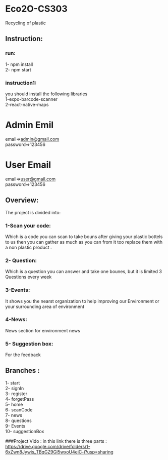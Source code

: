 # Eco2O-CS303
Recycling of plastic
## Instruction:
### run:
1- npm install <br />
2- npm start <br />
### instruction1:
you should install the following libraries
<br />
1-expo-barcode-scanner <br />
2-react-native-maps <br />
# Admin Emil <br/>
email=>admin@gmail.com <br/>
password=>123456 <br/>
# User Email
email=>user@gmail.com <br/>
password=>123456 <br/>
## Overview:
The project is divided into: <br />
### 1-Scan your code:
 Which is a code you can scan to take bouns after giving your plastic bottels to us then you can gather as much as you can from it too replace them with a non plastic product .
### 2- Question: 
 Which is a question you can answer and take one bounes, but it is limited 3 Questions every week 
### 3-Events: 
 It shows you the nearst organization to help improving our Environment or your surrounding area of environment
### 4-News: 
 News section for environment news
### 5- Suggestion box: 
 For the feedback
## Branches :
1- start <br />
2- signIn <br />
3- register <br />
4- forgetPass <br />
5- home <br />
6- scanCode <br />
7- news <br />
8- questions <br />
9- Events <br />
10- suggestionBox <br />

###Project Vido :
in this link there is three parts : https://drive.google.com/drive/folders/1-6xZwn8Jywis_TBqGZ9GI5wxoU4eiC-i?usp=sharing <br/>

